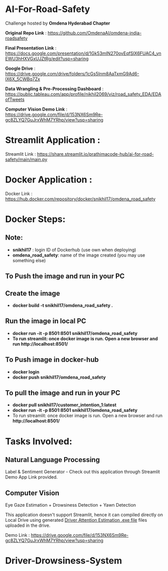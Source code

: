 # AI-For-Road-Safety


Challenge hosted by **Omdena Hyderabad Chapter**

**Original Repo Link** : https://github.com/OmdenaAI/omdena-india-roadsafety

**Final Presentation Link** : https://docs.google.com/presentation/d/1Gk53mIN270ovEqfSlX6FUAC4_ynEWU3hHXVGxUJZtRg/edit?usp=sharing

**Google Drive** : https://drive.google.com/drive/folders/1cGs5Inm8AaTxmG9Ad6-lX6X_5CWBq7Zx

**Data Wrangling & Pre-Processing Dashboard** : https://public.tableau.com/app/profile/nikhil2069/viz/road_safety_EDA/EDAofTweets

**Computer Vision Demo Link** : https://drive.google.com/file/d/153NX6Sm9Re-gc8ZLYQ7GuJrxWhM7YRhp/view?usp=sharing

# Streamlit Application :

Streamlit Link : https://share.streamlit.io/prathimacode-hub/ai-for-road-safety/main/main.py

# Docker Application : 

Docker Link : https://hub.docker.com/repository/docker/snikhil17/omdena_road_safety

# Docker Steps:

## Note: 
- **snikhil17** : login ID of Dockerhub (use own when deploying)
- **omdena_road_safety**: name of the image created (you may use something else)

## To Push the image and run in your PC
## Create the image
- **docker build -t snikhil17/omdena_road_safety .**
## Run the image in  local PC
- **docker run -it -p 8501:8501 snikhil17/omdena_road_safety**
- **To run streamlit: once docker image is run. Open a new browser and run http://localhost:8501/**

## To Push image in docker-hub
- **docker login**
- **docker push snikhil17/omdena_road_safety** 

## To  pull the image and run in your PC
- **docker pull snikhil17/customer_intention_1:latest**
- **docker run -it -p 8501:8501  snikhil17/omdena_road_safety**
- To run streamlit: once docker image is run. Open a new browser and run **http://localhost:8501/**


# Tasks Involved:

## Natural Language Processing

Label & Sentiment Generator - Check out this application through Streamlit Demo App Link provided.

## Computer Vision

Eye Gaze Estimation + Drowsiness Detection + Yawn Detection

This application doesn't support Streamlit, hence it can compiled directly on Local Drive using generated [Driver Attention Estimation .exe file](https://drive.google.com/drive/folders/1cGs5Inm8AaTxmG9Ad6-lX6X_5CWBq7Zx) files uploaded in the drive.

Demo Link : https://drive.google.com/file/d/153NX6Sm9Re-gc8ZLYQ7GuJrxWhM7YRhp/view?usp=sharing


# Driver-Drowsiness-System
